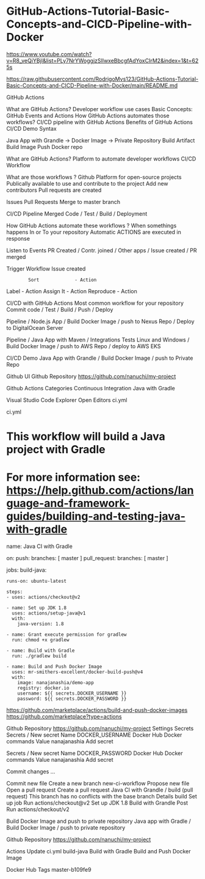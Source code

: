 # GitHub-Actions-Tutorial-Basic-Concepts-and-CICD-Pipeline-with-Docker

https://www.youtube.com/watch?v=R8_veQiYBjI&list=PLy7NrYWoggjzSIlwxeBbcgfAdYoxCIrM2&index=1&t=625s 

https://raw.githubusercontent.com/RodrigoMvs123/GitHub-Actions-Tutorial-Basic-Concepts-and-CICD-Pipeline-with-Docker/main/README.md

GitHub Actions 

What are GitHub Actions?
Developer workflow use cases
Basic Concepts: GitHub Events and Actions 
How GitHub Actions automates those workflows?
CI/CD pipeline with GitHub Actions 
Benefits of GitHub Actions CI/CD
Demo
Syntax

Java App  with Grandle    ->   Docker Image   ->  Private Repository 
Build Artifact                            Build Image            Push Docker repo

What are GitHub Actions?
Platform to automate developer workflows
CI/CD Workflow 

What are those workflows ?
Github 
Platform for open-source projects
Publically available to use and contribute to the project 
Add new contributors
Pull requests are created 

Issues
Pull Requests
Merge to master branch 

CI/CD Pipeline 
Merged Code / Test / Build / Deployment 

How GitHub Actions automate these workflows ?
When somethings happens In or To your repository 
Automatic ACTIONS are executed in response 

Listen to Events 
PR Created / Contr. joined / Other apps / Issue created / PR merged 

Trigger Workflow 
Issue created

            Sort             - Action
Label            - Action
Assign It       - Action 
Reproduce   - Action 

CI/CD with GitHub Actions 
Most common workflow for your repository 
Commit code / Test / Build / Push / Deploy 

Pipeline / Node.js App / Build Docker Image / push to Nexus Repo / Deploy to DigitalOcean Server 

Pipeline / Java App with Maven / Integrations Tests Linux and Windows / Build Docker Image / push to AWS Repo / deploy to AWS EKS 

CI/CD Demo
Java App with Grandle / Build Docker Image / push to Private Repo

Github UI
Github Repository 
https://github.com/nanuchi/my-project 

Github Actions 
Categories 
Continuous Integration 
Java with Gradle

Visual Studio Code
Explorer
Open Editors 
ci.yml 

ci.yml
# This workflow will build a Java project with Gradle
# For more information see: https://help.github.com/actions/language-and-framework-guides/building-and-testing-java-with-gradle

name: Java CI with Gradle

on:
  push:
    branches: [ master ]
  pull_request:
    branches: [ master ]

jobs:
  build-java:

    runs-on: ubuntu-latest
    
    steps:
    - uses: actions/checkout@v2

    - name: Set up JDK 1.8
      uses: actions/setup-java@v1
      with:
        java-version: 1.8

    - name: Grant execute permission for gradlew
      run: chmod +x gradlew

    - name: Build with Gradle
      run: ./gradlew build

    - name: Build and Push Docker Image
      uses: mr-smithers-excellent/docker-build-push@v4
      with:
        image: nanajanashia/demo-app
        registry: docker.io
        username: ${{ secrets.DOCKER_USERNAME }}
        password: ${{ secrets.DOCKER_PASSWORD }}

https://github.com/marketplace/actions/build-and-push-docker-images 
https://github.com/marketplace?type=actions 
         
Github Repository 
https://github.com/nanuchi/my-project 
Settings 
Secrets
Secrets / New secret 
Name
DOCKER_USERNAME
Docker Hub
Docker commands
	Value
nanajanashia
Add secret

Secrets / New secret 
Name
DOCKER_PASSWORD
Docker Hub
Docker commands
	Value
nanajanashia
Add secret

Commit changes …

Commit new file
Create a new branch
new-ci-workflow
Propose new file
Open a pull request
Create a pull request
Java CI with Grandle / build (pull request)
This branch has no conflicts with the base branch
Details 
build
Set up job 
Run actions/checkout@v2
Set up JDK 1.8
Build with Grandle
Post Run actions/checkout/v2

Build Docker Image and push to private repository 
Java app with Gradle / Build Docker Image / push to private repository 

Github Repository 
https://github.com/nanuchi/my-project 

Actions
Update ci.yml
build-java
Build with Gradle
Build and Push Docker Image

Docker Hub
Tags
master-b109fe9







